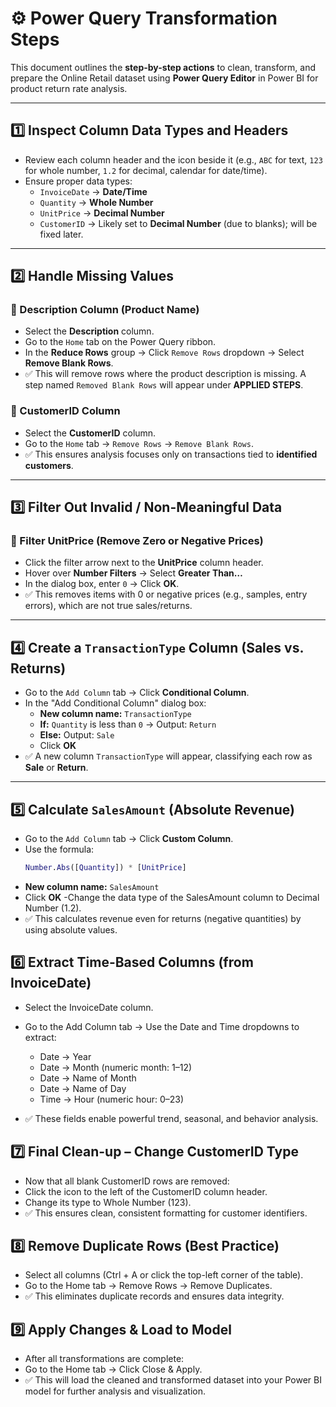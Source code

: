 # ⚙️ Power Query Transformation Steps

This document outlines the **step-by-step actions** to clean, transform, and prepare the Online Retail dataset using **Power Query Editor** in Power BI for product return rate analysis.

---

## 1️⃣ Inspect Column Data Types and Headers

- Review each column header and the icon beside it (e.g., `ABC` for text, `123` for whole number, `1.2` for decimal, calendar for date/time).
- Ensure proper data types:
  - `InvoiceDate` → **Date/Time**
  - `Quantity` → **Whole Number**
  - `UnitPrice` → **Decimal Number**
  - `CustomerID` → Likely set to **Decimal Number** (due to blanks); will be fixed later.

---

## 2️⃣ Handle Missing Values

### 🔹 Description Column (Product Name)
- Select the **Description** column.
- Go to the `Home` tab on the Power Query ribbon.
- In the **Reduce Rows** group → Click `Remove Rows` dropdown → Select **Remove Blank Rows**.
- ✅ This will remove rows where the product description is missing. A step named `Removed Blank Rows` will appear under **APPLIED STEPS**.

### 🔹 CustomerID Column
- Select the **CustomerID** column.
- Go to the `Home` tab → `Remove Rows` → `Remove Blank Rows`.
- ✅ This ensures analysis focuses only on transactions tied to **identified customers**.

---

## 3️⃣ Filter Out Invalid / Non-Meaningful Data

### 🔹 Filter UnitPrice (Remove Zero or Negative Prices)
- Click the filter arrow next to the **UnitPrice** column header.
- Hover over **Number Filters** → Select **Greater Than…**
- In the dialog box, enter `0` → Click **OK**.
- ✅ This removes items with 0 or negative prices (e.g., samples, entry errors), which are not true sales/returns.

---

## 4️⃣ Create a `TransactionType` Column (Sales vs. Returns)

- Go to the `Add Column` tab → Click **Conditional Column**.
- In the "Add Conditional Column" dialog box:
  - **New column name:** `TransactionType`
  - **If:** `Quantity` is less than `0` → Output: `Return`
  - **Else:** Output: `Sale`
  - Click **OK**
- ✅ A new column `TransactionType` will appear, classifying each row as **Sale** or **Return**.

---

## 5️⃣ Calculate `SalesAmount` (Absolute Revenue)

- Go to the `Add Column` tab → Click **Custom Column**.
- Use the formula:
  ```m
  Number.Abs([Quantity]) * [UnitPrice]
- **New column name:** `SalesAmount`
- Click **OK**
-Change the data type of the SalesAmount column to Decimal Number (1.2).
- ✅ This calculates revenue even for returns (negative quantities) by using absolute values.


## 6️⃣ Extract Time-Based Columns (from InvoiceDate)

- Select the InvoiceDate column.
- Go to the Add Column tab → Use the Date and Time dropdowns to extract:

  - Date → Year
  - Date → Month (numeric month: 1–12)
  - Date → Name of Month
  - Date → Name of Day
  - Time → Hour (numeric hour: 0–23)
- ✅ These fields enable powerful trend, seasonal, and behavior analysis.

## 7️⃣ Final Clean-up – Change CustomerID Type
- Now that all blank CustomerID rows are removed:
- Click the icon to the left of the CustomerID column header.
- Change its type to Whole Number (123).
- ✅ This ensures clean, consistent formatting for customer identifiers.

## 8️⃣ Remove Duplicate Rows (Best Practice)
- Select all columns (Ctrl + A or click the top-left corner of the table).
- Go to the Home tab → Remove Rows → Remove Duplicates.
- ✅ This eliminates duplicate records and ensures data integrity.

## 9️⃣ Apply Changes & Load to Model
- After all transformations are complete:
- Go to the Home tab → Click Close & Apply.
- ✅ This will load the cleaned and transformed dataset into your Power BI model for further analysis and visualization.